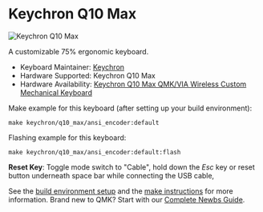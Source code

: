 # Keychron Q10 Max

![Keychron Q10 Max](https://cdn.shopify.com/s/files/1/0059/0630/1017/files/Keychron-Q10-Max-Alice-Layout-QMK_VIA-Wireless-Custom-Mechanical-Keyboard-White.jpg?v=1705301117)

A customizable 75% ergonomic keyboard.

* Keyboard Maintainer: [Keychron](https://github.com/keychron)
* Hardware Supported: Keychron Q10 Max
* Hardware Availability: [Keychron Q10 Max QMK/VIA Wireless Custom Mechanical Keyboard](https://www.keychron.com/products/keychron-q10-max-alice-layout-qmk-via-wireless-custom-mechanical-keyboard)

Make example for this keyboard (after setting up your build environment):

    make keychron/q10_max/ansi_encoder:default

Flashing example for this keyboard:

    make keychron/q10_max/ansi_encoder:default:flash

**Reset Key**: Toggle mode switch to "Cable", hold down the *Esc* key or reset button underneath space bar while connecting the USB cable,

See the [build environment setup](https://docs.qmk.fm/#/getting_started_build_tools) and the [make instructions](https://docs.qmk.fm/#/getting_started_make_guide) for more information. Brand new to QMK? Start with our [Complete Newbs Guide](https://docs.qmk.fm/#/newbs).
